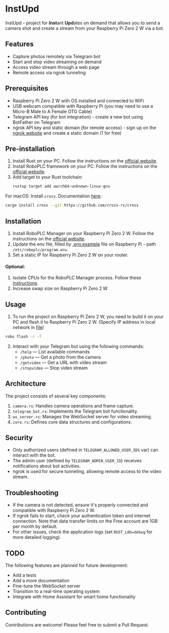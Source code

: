 # InstUpd

InstUpd - project for **Inst**ant **Upd**ates on demand that allows you to send a camera shot and create a stream from your Raspberry Pi Zero 2 W via a bot.

## Features

- Capture photos remotely via Telegram bot
- Start and stop video streaming on demand
- Access video stream through a web page
- Remote access via ngrok tunneling

## Prerequisites

- Raspberry Pi Zero 2 W with OS installed and connected to WiFi
- USB webcam compatible with Raspberry Pi (you may need to use a Micro-B Male to A Female OTG Cable)
- Telegram API key (for bot integration) - create a new bot using BotFather on Telegram
- ngrok API key and static domain (for remote access) - sign up on the [ngrok website](https://ngrok.com/) and create a static domain (1 for free)

## Pre-installation

1. Install Rust on your PC. Follow the instructions on the [official website](https://www.rust-lang.org/tools/install).
2. Install RoboPLC framework on your PC. Follow the instructions on the [official website](https://info.bma.ai/en/actual/roboplc/quickstart_hello.html#creating-a-new-rust-project).
3. Add target to your Rust toolchain:
    ```bash
    rustup target add aarch64-unknown-linux-gnu
    ```

For macOS:
Install `cross`. Documentation [here](https://github.com/cross-rs/cross):

```bash
cargo install cross --git https://github.com/cross-rs/cross
```

## Installation
1. Install RoboPLC Manager on your Raspberry Pi Zero 2 W. Follow the instructions on the [official website](https://info.bma.ai/en/actual/roboplc/config.html#roboplc-manager).
2. Update the env file, filled by [.env.example](.env.example) file on Raspberry Pi - path `/etc/roboplc/program.env`.
3. Set a static IP for Raspberry Pi Zero 2 W on your router.

#### Optional:
1. Isolate CPUs for the RoboPLC Manager process. Follow these [instructions](https://yosh.ke.mu/raspberry_pi_isolating_cores_in_linux_kernel).
2. Increase swap size on Raspberry Pi Zero 2 W.

## Usage

1. To run the project on Raspberry Pi Zero 2 W, you need to build it on your PC and flash it to Raspberry Pi Zero 2 W.
   (Specify IP address in local network in [file](robo.toml))

```bash
robo flash -r -f
```

2. Interact with your Telegram bot using the following commands:
    - `/help` — List available commands
    - `/photo` — Get a photo from the camera
    - `/getvideo` — Get a URL with video stream
    - `/stopvideo` — Stop video stream

## Architecture

The project consists of several key components:

1. `camera.rs`: Handles camera operations and frame capture.
2. `telegram_bot.rs`: Implements the Telegram bot functionality.
3. `ws_server.rs`: Manages the WebSocket server for video streaming.
4. `core.rs`: Defines core data structures and configurations.

## Security

- Only authorized users (defined in `TELEGRAM_ALLOWED_USER_IDS` var) can interact with the bot.
- The admin user (defined by `TELEGRAM_ADMIN_USER_ID`) receives notifications about bot activities.
- ngrok is used for secure tunneling, allowing remote access to the video stream.

## Troubleshooting

- If the camera is not detected, ensure it's properly connected and compatible with Raspberry Pi Zero 2 W.
- If ngrok fails to start, check your authentication token and internet connection. Note that data transfer limits on the Free account are 1GB per month by default.
- For other issues, check the application logs (set `RUST_LOG=debug` for more detailed logging).

## TODO

The following features are planned for future development:

- Add a tests
- Add a more documentation
- Fine-tune the WebSocket server
- Transition to a real-time operating system
- Integrate with Home Assistant for smart home functionality

## Contributing

Contributions are welcome! Please feel free to submit a Pull Request.

